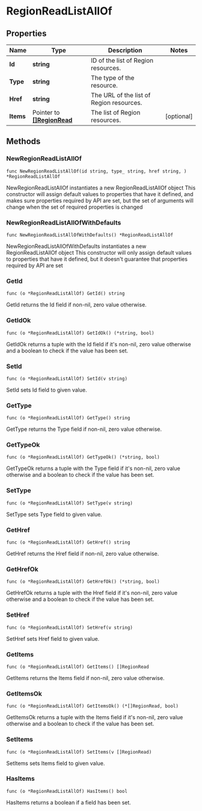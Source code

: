 # RegionReadListAllOf

## Properties

|Name | Type | Description | Notes|
|------------ | ------------- | ------------- | -------------|
|**Id** | **string** | ID of the list of Region resources. | |
|**Type** | **string** | The type of the resource. | |
|**Href** | **string** | The URL of the list of Region resources. | |
|**Items** | Pointer to [**[]RegionRead**](RegionRead.md) | The list of Region resources. | [optional] |

## Methods

### NewRegionReadListAllOf

`func NewRegionReadListAllOf(id string, type_ string, href string, ) *RegionReadListAllOf`

NewRegionReadListAllOf instantiates a new RegionReadListAllOf object
This constructor will assign default values to properties that have it defined,
and makes sure properties required by API are set, but the set of arguments
will change when the set of required properties is changed

### NewRegionReadListAllOfWithDefaults

`func NewRegionReadListAllOfWithDefaults() *RegionReadListAllOf`

NewRegionReadListAllOfWithDefaults instantiates a new RegionReadListAllOf object
This constructor will only assign default values to properties that have it defined,
but it doesn't guarantee that properties required by API are set

### GetId

`func (o *RegionReadListAllOf) GetId() string`

GetId returns the Id field if non-nil, zero value otherwise.

### GetIdOk

`func (o *RegionReadListAllOf) GetIdOk() (*string, bool)`

GetIdOk returns a tuple with the Id field if it's non-nil, zero value otherwise
and a boolean to check if the value has been set.

### SetId

`func (o *RegionReadListAllOf) SetId(v string)`

SetId sets Id field to given value.


### GetType

`func (o *RegionReadListAllOf) GetType() string`

GetType returns the Type field if non-nil, zero value otherwise.

### GetTypeOk

`func (o *RegionReadListAllOf) GetTypeOk() (*string, bool)`

GetTypeOk returns a tuple with the Type field if it's non-nil, zero value otherwise
and a boolean to check if the value has been set.

### SetType

`func (o *RegionReadListAllOf) SetType(v string)`

SetType sets Type field to given value.


### GetHref

`func (o *RegionReadListAllOf) GetHref() string`

GetHref returns the Href field if non-nil, zero value otherwise.

### GetHrefOk

`func (o *RegionReadListAllOf) GetHrefOk() (*string, bool)`

GetHrefOk returns a tuple with the Href field if it's non-nil, zero value otherwise
and a boolean to check if the value has been set.

### SetHref

`func (o *RegionReadListAllOf) SetHref(v string)`

SetHref sets Href field to given value.


### GetItems

`func (o *RegionReadListAllOf) GetItems() []RegionRead`

GetItems returns the Items field if non-nil, zero value otherwise.

### GetItemsOk

`func (o *RegionReadListAllOf) GetItemsOk() (*[]RegionRead, bool)`

GetItemsOk returns a tuple with the Items field if it's non-nil, zero value otherwise
and a boolean to check if the value has been set.

### SetItems

`func (o *RegionReadListAllOf) SetItems(v []RegionRead)`

SetItems sets Items field to given value.

### HasItems

`func (o *RegionReadListAllOf) HasItems() bool`

HasItems returns a boolean if a field has been set.



